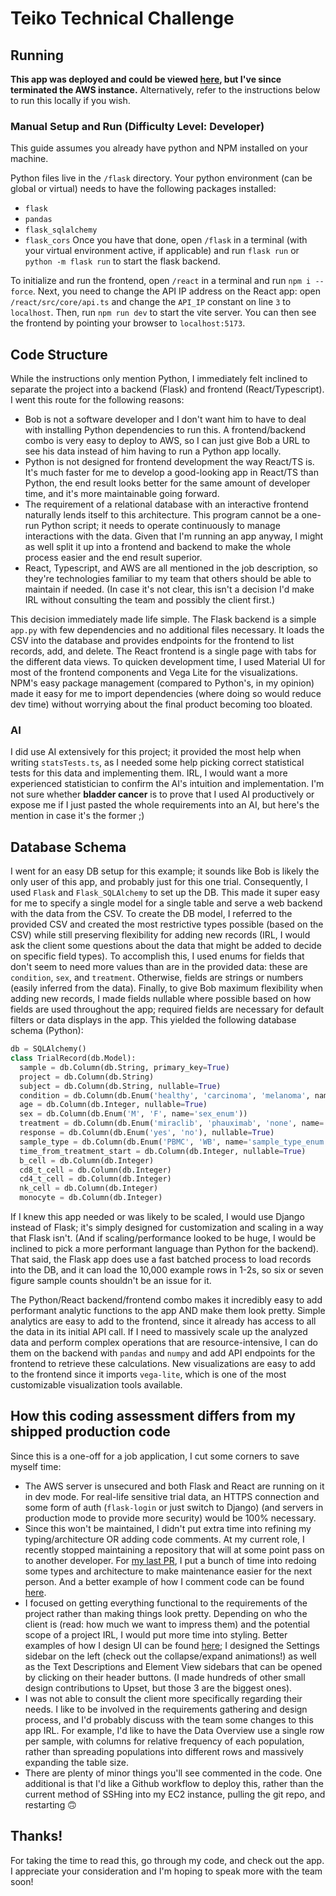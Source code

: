 # Teiko Technical Challenge

## Running
**This app was deployed and could be viewed [here](http://3.134.233.172:5173/), but I've since terminated the AWS instance.** Alternatively, refer to the instructions below to run this locally if you wish. 

### Manual Setup and Run (Difficulty Level: Developer)
This guide assumes you already have python and NPM installed on your machine.

Python files live in the `/flask` directory. Your python environment (can be global or virtual) needs to have the following packages installed:
 - `flask` 
 - `pandas`
 - `flask_sqlalchemy`
 - `flask_cors`
Once you have that done, open `/flask` in a terminal (with your virtual environment active, if applicable) and run `flask run` or `python -m flask run` to start the flask backend.

To initialize and run the frontend, open `/react` in a terminal and run `npm i --force`. Next, you need to change the API IP address on the React app: open `/react/src/core/api.ts` and change the `API_IP` constant on line `3` to `localhost`. Then, run `npm run dev` to start the vite server. You can then see the frontend by pointing your browser to `localhost:5173`.

## Code Structure
While the instructions only mention Python, I immediately felt inclined to separate the project into a backend (Flask) and frontend (React/Typescript). I went this route for the following reasons:
- Bob is not a software developer and I don't want him to have to deal with installing Python dependencies to run this. A frontend/backend combo is very easy to deploy to AWS, so I can just give Bob a URL to see his data instead of him having to run a Python app locally.
- Python is not designed for frontend development the way React/TS is. It's much faster for me to develop a good-looking app in React/TS than Python, the end result looks better for the same amount of developer time, and it's more maintainable going forward.
- The requirement of a relational database with an interactive frontend naturally lends itself to this architecture. This program cannot be a one-run Python script; it needs to operate continuously to manage interactions with the data. Given that I'm running an app anyway, I might as well split it up into a frontend and backend to make the whole process easier and the end result superior.
- React, Typescript, and AWS are all mentioned in the job description, so they're technologies familiar to my team that others should be able to maintain if needed. (In case it's not clear, this isn't a decision I'd make IRL without consulting the team and possibly the client first.)

This decision immediately made life simple. The Flask backend is a simple `app.py` with few dependencies and no additional files necessary. It loads the CSV into the database and provides endpoints for the frontend to list records, add, and delete. The React frontend is a single page with tabs for the different data views. To quicken development time, I used Material UI for most of the frontend components and Vega Lite for the visualizations. NPM's easy package management (compared to Python's, in my opinion) made it easy for me to import dependencies (where doing so would reduce dev time) without worrying about the final product becoming too bloated. 

### AI
I did use AI extensively for this project; it provided the most help when writing `statsTests.ts`, as I needed some help picking correct statistical tests for this data and implementing them. IRL, I would want a more experienced statistician to confirm the AI's intuition and implementation. I'm not sure whether **bladder cancer** is to prove that I used AI productively or expose me if I just pasted the whole requirements into an AI, but here's the mention in case it's the former ;)

## Database Schema
I went for an easy DB setup for this example; it sounds like Bob is likely the only user of this app, and probably just for this one trial. Consequently, I used `Flask` and `Flask_SQLAlchemy` to set up the DB. This made it super easy for me to specify a single model for a single table and serve a web backend with the data from the CSV. To create the DB model, I referred to the provided CSV and created the most restrictive types possible (based on the CSV) while still preserving flexibility for adding new records (IRL, I would ask the client some questions about the data that might be added to decide on specific field types). To accomplish this, I used enums for fields that don't seem to need more values than are in the provided data: these are `condition`, `sex`, and `treatment`. Otherwise, fields are strings or numbers (easily inferred from the data). Finally, to give Bob maximum flexibility when adding new records, I made fields nullable where possible based on how fields are used throughout the app; required fields are necessary for default filters or data displays in the app. This yielded the following database schema (Python):

```py
db = SQLAlchemy()
class TrialRecord(db.Model):
  sample = db.Column(db.String, primary_key=True)
  project = db.Column(db.String)
  subject = db.Column(db.String, nullable=True)
  condition = db.Column(db.Enum('healthy', 'carcinoma', 'melanoma', name='condition_enum'), nullable=True)
  age = db.Column(db.Integer, nullable=True)
  sex = db.Column(db.Enum('M', 'F', name='sex_enum'))
  treatment = db.Column(db.Enum('miraclib', 'phauximab', 'none', name='treatment_enum'), nullable=True)
  response = db.Column(db.Enum('yes', 'no'), nullable=True)
  sample_type = db.Column(db.Enum('PBMC', 'WB', name='sample_type_enum'), nullable=True)
  time_from_treatment_start = db.Column(db.Integer, nullable=True)
  b_cell = db.Column(db.Integer)
  cd8_t_cell = db.Column(db.Integer)
  cd4_t_cell = db.Column(db.Integer)
  nk_cell = db.Column(db.Integer)
  monocyte = db.Column(db.Integer)
```

If I knew this app needed or was likely to be scaled, I would use Django instead of Flask; it's simply designed for customization and scaling in a way that Flask isn't. (And if scaling/performance looked to be huge, I would be inclined to pick a more performant language than Python for the backend). That said, the Flask app does use a fast batched process to load records into the DB, and it can load the 10,000 example rows in 1-2s, so six or seven figure sample counts shouldn't be an issue for it.

The Python/React backend/frontend combo makes it incredibly easy to add performant analytic functions to the app AND make them look pretty. Simple analytics are easy to add to the frontend, since it already has access to all the data in its initial API call. If I need to massively scale up the analyzed data and perform complex operations that are resource-intensive, I can do them on the backend with `pandas` and `numpy` and add API endpoints for the frontend to retrieve these calculations. New visualizations are easy to add to the frontend since it imports `vega-lite`, which is one of the most customizable visualization tools available.

## How this coding assessment differs from my shipped production code
Since this is a one-off for a job application, I cut some corners to save myself time:
- The AWS server is unsecured and both Flask and React are running on it in dev mode. For real-life sensitive trial data, an HTTPS connection and some form of auth (`flask-login` or just switch to Django) (and servers in production mode to provide more security) would be 100% necessary. 
- Since this won't be maintained, I didn't put extra time into refining my typing/architecture OR adding code comments. At my current role, I recently stopped maintaining a repository that will at some point pass on to another developer. For [my last PR](https://github.com/visdesignlab/upset2/pull/558), I put a bunch of time into redoing some types and architecture to make maintenance easier for the next person. And a better example of how I comment code can be found [here](https://github.com/visdesignlab/upset2/pull/516/).
- I focused on getting everything functional to the requirements of the project rather than making things look pretty. Depending on who the client is (read: how much we want to impress them) and the potential scope of a project IRL, I would put more time into styling. Better examples of how I design UI can be found [here](https://upset.multinet.app/?workspace=Upset+Examples&table=movies&sessionId=2939); I designed the Settings sidebar on the left (check out the collapse/expand animations!) as well as the Text Descriptions and Element View sidebars that can be opened by clicking on their header buttons. (I made hundreds of other small design contributions to Upset, but those 3 are the biggest ones).
- I was not able to consult the client more specifically regarding their needs. I like to be involved in the requirements gathering and design process, and I'd probably discuss with the team some changes to this app IRL. For example, I'd like to have the Data Overview use a single row per sample, with columns for relative frequency of each population, rather than spreading populations into different rows and massively expanding the table size.
- There are plenty of minor things you'll see commented in the code. One additional is that I'd like a Github workflow to deploy this, rather than the current method of SSHing into my EC2 instance, pulling the git repo, and restarting 🙃

## Thanks!
For taking the time to read this, go through my code, and check out the app. I appreciate your consideration and I'm hoping to speak more with the team soon!
